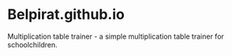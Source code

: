 # Belpirat.github.io
Multiplication table trainer - a simple multiplication table trainer for schoolchildren.
